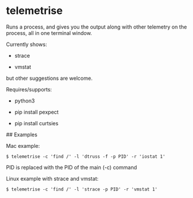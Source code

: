 # telemetrise

Runs a process, and gives you the output along with other telemetry on the
process, all in one terminal window.

Currently shows:

- strace

- vmstat

but other suggestions are welcome.

Requires/supports:

- python3

- pip install pexpect

- pip install curtsies

## Examples

Mac example:

```
$ telemetrise -c 'find /' -l 'dtruss -f -p PID' -r 'iostat 1'
```

PID is replaced with the PID of the main (-c) command


Linux example with strace and vmstat:

```
$ telemetrise -c 'find /' -l 'strace -p PID' -r 'vmstat 1'
```
